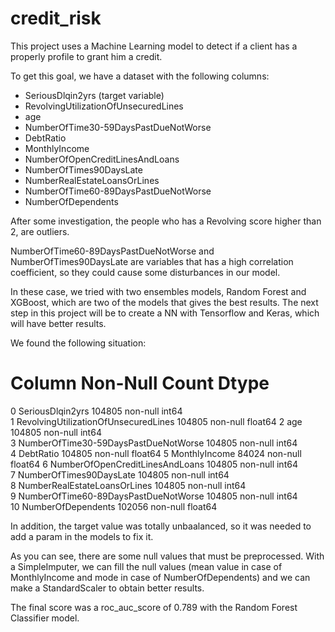 # credit_risk
This project uses a Machine Learning model to detect if a client has a properly profile to grant him a credit.

To get this goal, we have a dataset with the following columns:

- SeriousDlqin2yrs (target variable) 
- RevolvingUtilizationOfUnsecuredLines
- age 
- NumberOfTime30-59DaysPastDueNotWorse
- DebtRatio
- MonthlyIncome
- NumberOfOpenCreditLinesAndLoans
- NumberOfTimes90DaysLate
- NumberRealEstateLoansOrLines
- NumberOfTime60-89DaysPastDueNotWorse
- NumberOfDependents

After some investigation, the people who has a Revolving score higher than 2, are outliers.

NumberOfTime60-89DaysPastDueNotWorse and NumberOfTimes90DaysLate are variables that has a high correlation coefficient, so they could cause some disturbances in our model.

In these case, we tried with two ensembles models, Random Forest and XGBoost, which are two of the models that gives the best results. The next step in this project will be to create a NN with Tensorflow and Keras, which will have better results.

We found the following situation:

#   Column                                Non-Null Count   Dtype  

 0   SeriousDlqin2yrs                      104805 non-null  int64  
 1   RevolvingUtilizationOfUnsecuredLines  104805 non-null  float64
 2   age                                   104805 non-null  int64  
 3   NumberOfTime30-59DaysPastDueNotWorse  104805 non-null  int64  
 4   DebtRatio                             104805 non-null  float64
 5   MonthlyIncome                         84024 non-null   float64
 6   NumberOfOpenCreditLinesAndLoans       104805 non-null  int64  
 7   NumberOfTimes90DaysLate               104805 non-null  int64  
 8   NumberRealEstateLoansOrLines          104805 non-null  int64  
 9   NumberOfTime60-89DaysPastDueNotWorse  104805 non-null  int64  
 10  NumberOfDependents                    102056 non-null  float64
 
In addition, the target value was totally unbaalanced, so it was needed to add a param in the models to fix it.
 
As you can see, there are some null values that must be preprocessed. With a SimpleImputer, we can fill the null values (mean value in case of MonthlyIncome and mode in case of NumberOfDependents) and we can make a StandardScaler to obtain better results.

The final score was a roc_auc_score of 0.789 with the Random Forest Classifier model.

